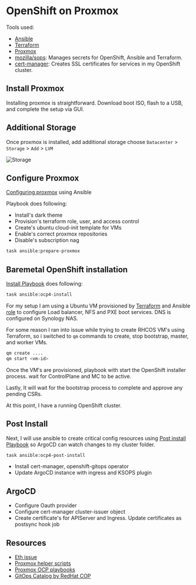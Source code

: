 # OpenShift on Proxmox

Tools used:

- [Ansible](https://www.ansible.com/)
- [Terraform](https://www.terraform.io/)
- [Proxmox](https://www.proxmox.com/en/)
- [mozilla/sops](https://toolkit.fluxcd.io/guides/mozilla-sops/): Manages secrets for OpenShift, Ansible and Terraform.
- [cert-manager](https://cert-manager.io/docs/): Creates SSL certificates for services in my OpenShift cluster.

## Install Proxmox

Installing proxmox is straightforward. Download boot ISO, flash to a USB, and complete the setup via GUI.

## Additional Storage

Once proxmox is installed, add additional storage choose `Datacenter` > `Storage` > `Add` > `LVM`

![Storage](./images/storage.png)

## Configure Proxmox

[Configuring proxmox](../provision/ansible/playbooks/proxmox-prepare.yml) using Ansible

Playbook does following:

- Install's dark theme
- Provision's terraform role, user, and access control
- Create's ubuntu cloud-init template for VMs
- Enable's correct proxmox repositories
- Disable's subscription nag

```bash
task ansible:prepare-proxmox
```

## Baremetal OpenShift installation

[Install Playbook](../provision/ansible/playbooks/ocp4-install.yml) does following:

```bash
task ansible:ocp4-install
```

For my setup I am using a Ubuntu VM provisioned by [Terraform](../provision/terraform/proxmox/10-vm/) and Ansible [role](../provision/ansible/roles/ocp4/) to configure Load balancer, NFS and PXE boot services. DNS is configured on Synology NAS.

For some reason I ran into issue while trying to create RHCOS VM's using Terraform, so i switched to `qm` commands to create, stop bootstrap, master, and worker VMs.

```bash
qm create ....
qm start <vm-id>
```

Once the VM's are provisioned, playbook with start the OpenShift installer process. wait for ControlPlane and MC to be active.

Lastly, It will wait for the bootstrap process to complete and approve any pending CSRs.

At this point, I have a running OpenShift cluster.

## Post Install

Next, I will use ansible to create critical config resources using [Post install Playbook](../provision/ansible/playbooks/ocp4-post-install.yml) so ArgoCD can watch changes to my cluster folder.

```bash
task ansible:ocp4-post-install
```

- Install cert-manager, openshift-gitops operator
- Update ArgoCD instance with ingress and KSOPS plugin

## ArgoCD

- Configure Oauth provider
- Configure cert-manager cluster-issuer object
- Create certificate's for APIServer and Ingress. Update certificates as postsync hook job

## Resources

- [Eth issue](https://forum.proxmox.com/threads/e1000e-unexpected-adapter-resets.89459/)
- [Proxmox helper scripts](https://tteck.github.io/Proxmox/)
- [Proxmox OCP playbooks](https://github.com/Keyvan-rh/Proxmox-OCP-Installer)
- [GitOps Catalog by RedHat COP](https://github.com/redhat-cop/gitops-catalog)
